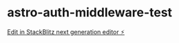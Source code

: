 # astro-auth-middleware-test

[Edit in StackBlitz next generation editor ⚡️](https://stackblitz.com/~/github.com/RaphaelBossek/astro-auth-middleware-test)